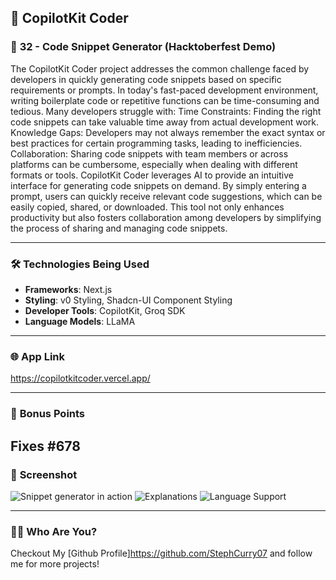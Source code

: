 ## 🚀 CopilotKit Coder

### 📝 **32 - Code Snippet Generator (Hacktoberfest Demo)**

The CopilotKit Coder project addresses the common challenge faced by developers in quickly generating code snippets based on specific requirements or prompts. In today's fast-paced development environment, writing boilerplate code or repetitive functions can be time-consuming and tedious.
Many developers struggle with:
Time Constraints: Finding the right code snippets can take valuable time away from actual development work.
Knowledge Gaps: Developers may not always remember the exact syntax or best practices for certain programming tasks, leading to inefficiencies.
Collaboration: Sharing code snippets with team members or across platforms can be cumbersome, especially when dealing with different formats or tools.
CopilotKit Coder leverages AI to provide an intuitive interface for generating code snippets on demand. By simply entering a prompt, users can quickly receive relevant code suggestions, which can be easily copied, shared, or downloaded. This tool not only enhances productivity but also fosters collaboration among developers by simplifying the process of sharing and managing code snippets.

---

### 🛠️ **Technologies Being Used**

- **Frameworks**: Next.js
- **Styling**: v0 Styling, Shadcn-UI Component Styling
- **Developer Tools**: CopilotKit, Groq SDK
- **Language Models**: LLaMA

---

### 🌐 **App Link**

https://copilotkitcoder.vercel.app/

---

### 🎯 **Bonus Points**

Fixes #678
---

### 📸 **Screenshot**

![Snippet generator in action](cpkit.png)
![Explanations](image.png)
![Language Support](image-1.png)

---

### 🙋‍♂️ **Who Are You?**

Checkout My [Github Profile]https://github.com/StephCurry07 and follow me for more projects!